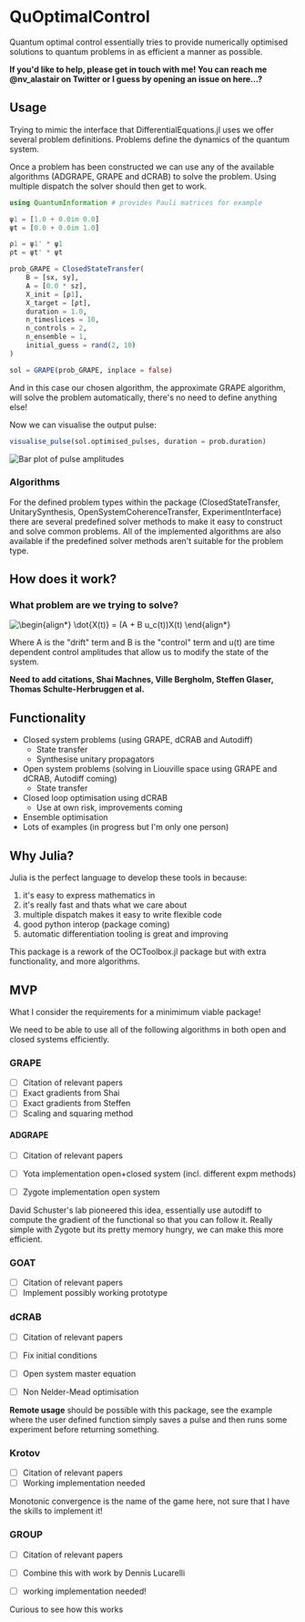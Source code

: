 # QuOptimalControl

Quantum optimal control essentially tries to provide numerically optimised solutions to quantum problems in as efficient a manner as possible. 

**If you'd like to help, please get in touch with me! You can reach me @nv_alastair on Twitter or I guess by opening an issue on here...?**

## Usage

Trying to mimic the interface that DifferentialEquations.jl uses we offer several problem definitions. Problems define the dynamics of the quantum system.

Once a problem has been constructed we can use any of the available algorithms (ADGRAPE, GRAPE and dCRAB) to solve the problem. Using multiple dispatch the solver should then get to work.

```julia
using QuantumInformation # provides Pauli matrices for example

ψ1 = [1.0 + 0.0im 0.0]
ψt = [0.0 + 0.0im 1.0]

ρ1 = ψ1' * ψ1
ρt = ψt' * ψt

prob_GRAPE = ClosedStateTransfer(
    B = [sx, sy],
    A = [0.0 * sz],
    X_init = [ρ1],
    X_target = [ρt],
    duration = 1.0,
    n_timeslices = 10,
    n_controls = 2,
    n_ensemble = 1,
    initial_guess = rand(2, 10)
)

sol = GRAPE(prob_GRAPE, inplace = false)
```

And in this case our chosen algorithm, the approximate GRAPE algorithm, will solve the problem automatically, there's no need to define anything else!

Now we can visualise the output pulse:

```julia
visualise_pulse(sol.optimised_pulses, duration = prob.duration)
```

![Bar plot of pulse amplitudes](https://raw.githubusercontent.com/alastair-marshall/QuOptimalControl.jl/master/assets/pulsevis.png "Pulse output")

### Algorithms

For the defined problem types within the package (ClosedStateTransfer, UnitarySynthesis, OpenSystemCoherenceTransfer, ExperimentInterface) there are several predefined solver methods to make it easy to construct and solve common problems. All of the implemented algorithms are also available if the predefined solver methods aren't suitable for the problem type. 



## How does it work?

### What problem are we trying to solve?


![\begin{align*}
\dot{X(t)} = (A + B u_c(t))X(t)
\end{align*}
](https://render.githubusercontent.com/render/math?math=%5Cdisplaystyle+%5Cbegin%7Balign%2A%7D%0A%5Cdot%7BX%28t%29%7D+%3D+%28A+%2B+B+u_c%28t%29%29X%28t%29%0A%5Cend%7Balign%2A%7D%0A)

Where A is the "drift" term and B is the "control" term and u(t) are time dependent control amplitudes that allow us to modify the state of the system.

**Need to add citations, Shai Machnes, Ville Bergholm, Steffen Glaser, Thomas Schulte-Herbruggen et al.**


## Functionality
* Closed system problems (using GRAPE, dCRAB and Autodiff)
    * State transfer
    * Synthesise unitary propagators
* Open system problems (solving in Liouville space using GRAPE and dCRAB, Autodiff coming)
    * State transfer 
* Closed loop optimisation using dCRAB
    * Use at own risk, improvements coming
* Ensemble optimisation
* Lots of examples (in progress but I'm only one person)

## Why Julia?

Julia is the perfect language to develop these tools in because:
1. it's easy to express mathematics in
2. it's really fast and thats what we care about
3. multiple dispatch makes it easy to write flexible code
4. good python interop (package coming)
5. automatic differentiation tooling is great and improving

This package is a rework of the OCToolbox.jl package but with extra functionality, and more algorithms.


## MVP

What I consider the requirements for a minimimum viable package!

We need to be able to use all of the following algorithms in both open and closed systems efficiently.

### GRAPE

- [ ] Citation of relevant papers
- [ ] Exact gradients from Shai
- [ ] Exact gradients from Steffen
- [ ] Scaling and squaring method

#### ADGRAPE

- [ ] Citation of relevant papers
- [ ] Yota implementation open+closed system (incl. different expm methods)
- [ ] Zygote implementation open system


David Schuster's lab pioneered this idea, essentially use autodiff to compute the gradient of the functional so that you can follow it. Really simple with Zygote but its pretty memory hungry, we can make this more efficient.

### GOAT

- [ ] Citation of relevant papers
- [ ] Implement possibly working prototype

### dCRAB

- [ ] Citation of relevant papers
- [ ] Fix initial conditions
- [ ] Open system master equation
- [ ] Non Nelder-Mead optimisation


**Remote usage** should be possible with this package, see the example where the user defined function simply saves a pulse and then runs some experiment before returning something.

### Krotov

- [ ] Citation of relevant papers
- [ ] Working implementation needed

Monotonic convergence is the name of the game here, not sure that I have the skills to implement it!

### GROUP

- [ ] Citation of relevant papers
- [ ] Combine this with work by Dennis Lucarelli
- [ ] working implementation needed!


Curious to see how this works
